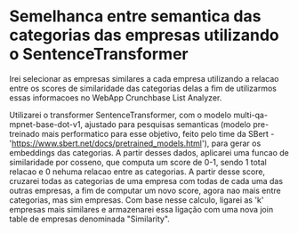# Semelhanca entre semantica das categorias das empresas utilizando o SentenceTransformer

Irei selecionar as empresas similares a cada empresa utilizando a relacao entre os scores de 
similaridade das categorias delas a fim de utilizarmos essas informacoes no WebApp Crunchbase List 
Analyzer.

Utilizarei o transformer SentenceTransformer, com o modelo multi-qa-mpnet-base-dot-v1, ajustado para 
pesquisas semanticas (modelo pre-treinado mais performatico para esse objetivo, feito pelo time da 
SBert - 'https://www.sbert.net/docs/pretrained_models.html'), para gerar os embeddings das 
categorias. A partir desses dados, aplicarei uma funcao de similaridade por cosseno, que computa um 
score de 0-1, sendo 1 total relacao e 0 nehuma relacao entre as categorias. A partir desse score,
cruzarei todas as categorias de uma empresa com todas de cada uma das outras empresas,
a fim de computar um novo score, agora nao mais entre categorias, mas sim empresas. Com base nesse 
calculo, ligarei as 'k' empresas mais similares e armazenarei essa ligação com uma nova join table 
de empresas denominada "Similarity".
